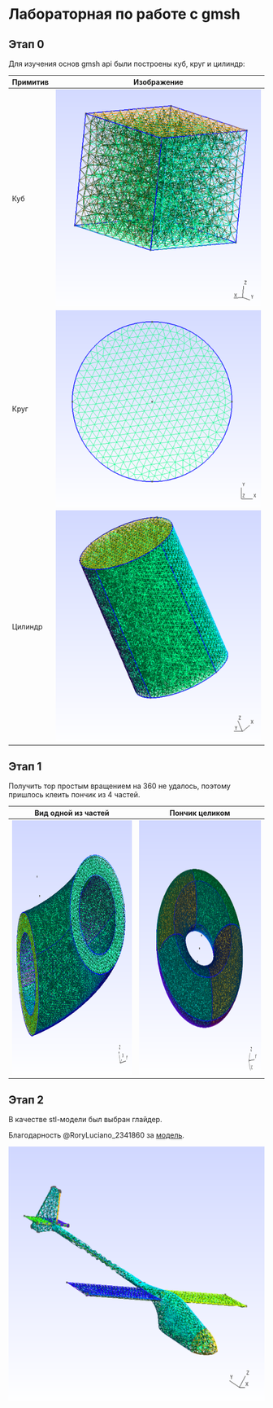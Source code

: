 # Лабораторная по работе с gmsh

## Этап 0

Для изучения основ gmsh api были построены куб, круг и цилиндр:

| Примитив  | Изображение |
| ------------- | ------------- |
| Куб  | <img src="https://github.com/Vioma-tech/miniscience-4th-term/blob/main/01_meshes_lab/img/cube.png" width=500>  |
| Круг | <img src="https://github.com/Vioma-tech/miniscience-4th-term/blob/main/01_meshes_lab/img/circle.png" width=500>  |
| Цилиндр | <img src="https://github.com/Vioma-tech/miniscience-4th-term/blob/main/01_meshes_lab/img/cylinder.png" width=500>  |

## Этап 1

Получить тор простым вращением на 360 не удалось, поэтому пришлось клеить пончик из 4 частей.

| Вид одной из частей  | Пончик целиком |
| ------------- | ------------- |
| <img src="https://github.com/Vioma-tech/miniscience-4th-term/blob/main/01_meshes_lab/img/donut-1.png" height=500>  | <img src="https://github.com/Vioma-tech/miniscience-4th-term/blob/main/01_meshes_lab/img/donut-2.png" height=500> |

## Этап 2

В качестве stl-модели был выбран глайдер.

Благодарность @RoryLuciano_2341860 за [модель](https://www.printables.com/model/978689-glider-plane/files).

<img src="https://github.com/Vioma-tech/miniscience-4th-term/blob/main/01_meshes_lab/img/plane.png" height=500>
